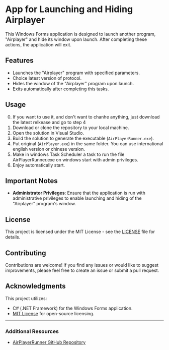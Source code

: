 # App for Launching and Hiding Airplayer

This Windows Forms application is designed to launch another program, "Airplayer" and hide its window upon launch. After completing these actions, the application will exit.

## Features

- Launches the "Airplayer" program with specified parameters.
- Choice latest version of protocol.
- Hides the window of the "Airplayer" program upon launch.
- Exits automatically after completing this tasks.

## Usage

0. If you want to use it, and don't want to chanhe anything, just download the latest relkease and go to step 4
1. Download or clone the repository to your local machine.
2. Open the solution in Visual Studio.
3. Build the solution to generate the executable (`AirPlayerRunner.exe`).
4. Put original (`AirPlayer.exe`) in the same folder. You can use international english version or chinese version.
5. Make in windows Task Scheduler a task to run the file AirPlayerRunner.exe on windows start with admin privileges.
6. Enjoy automatically start.

## Important Notes

- **Administrator Privileges**: Ensure that the application is run with administrative privileges to enable launching and hiding of the "Airplayer" program's window.
  
## License

This project is licensed under the MIT License - see the [LICENSE](LICENSE) file for details.

## Contributing

Contributions are welcome! If you find any issues or would like to suggest improvements, please feel free to create an issue or submit a pull request.

## Acknowledgments

This project utilizes:
- C# (.NET Framework) for the Windows Forms application.
- [MIT License](LICENSE) for open-source licensing.

---

### Additional Resources

- [AirPlayerRunner GitHub Repository](https://github.com/AKikhaev/AirPlayerRunner)
